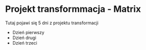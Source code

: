 # Projekt transformmacja - Matrix
Tutaj pojawi się 5 dni z projektu transformacji
 - Dzień pierwszy
 - Dzień drugi
 - Dzień trzeci
 
